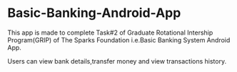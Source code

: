# Basic-Banking-Android-App

This app is made to complete Task#2 of Graduate Rotational Intership Program(GRIP) of The Sparks Foundation i.e.Basic Banking System Android App.

Users can view bank details,transfer money and view transactions history.
